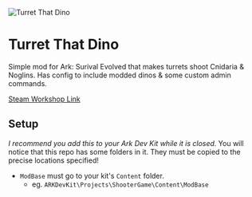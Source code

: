 ![Turret That Dino](https://github.com/Kozenomenon/TurretThatDino_Source/blob/main/Icons/TTD_Repo_Icon.png?raw=true)
# Turret That Dino
 Simple mod for Ark: Surival Evolved that makes turrets shoot Cnidaria & Noglins. Has config to include modded dinos & some custom admin commands.
 
 [Steam Workshop Link](https://steamcommunity.com/sharedfiles/filedetails/?id=2591969003)

## Setup
 _I recommend you add this to your Ark Dev Kit while it is closed._
 You will notice that this repo has some folders in it. 
 They must be copied to the precise locations specified! 
 - `ModBase` must go to your kit's `Content` folder. 
   - eg. `ARKDevKit\Projects\ShooterGame\Content\ModBase`  
